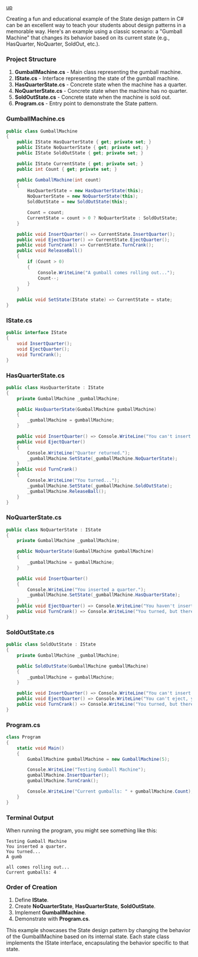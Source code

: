 [up](../README.md)

Creating a fun and educational example of the State design pattern in C# can be an excellent way to teach your students about design patterns in a memorable way. Here's an example using a classic scenario: a "Gumball Machine" that changes its behavior based on its current state (e.g., HasQuarter, NoQuarter, SoldOut, etc.).

### Project Structure
1. **GumballMachine.cs** - Main class representing the gumball machine.
2. **IState.cs** - Interface representing the state of the gumball machine.
3. **HasQuarterState.cs** - Concrete state when the machine has a quarter.
4. **NoQuarterState.cs** - Concrete state when the machine has no quarter.
5. **SoldOutState.cs** - Concrete state when the machine is sold out.
6. **Program.cs** - Entry point to demonstrate the State pattern.

### GumballMachine.cs
```csharp
public class GumballMachine
{
    public IState HasQuarterState { get; private set; }
    public IState NoQuarterState { get; private set; }
    public IState SoldOutState { get; private set; }

    public IState CurrentState { get; private set; }
    public int Count { get; private set; }

    public GumballMachine(int count)
    {
        HasQuarterState = new HasQuarterState(this);
        NoQuarterState = new NoQuarterState(this);
        SoldOutState = new SoldOutState(this);

        Count = count;
        CurrentState = count > 0 ? NoQuarterState : SoldOutState;
    }

    public void InsertQuarter() => CurrentState.InsertQuarter();
    public void EjectQuarter() => CurrentState.EjectQuarter();
    public void TurnCrank() => CurrentState.TurnCrank();
    public void ReleaseBall()
    {
        if (Count > 0)
        {
            Console.WriteLine("A gumball comes rolling out...");
            Count--;
        }
    }

    public void SetState(IState state) => CurrentState = state;
}
```

### IState.cs
```csharp
public interface IState
{
    void InsertQuarter();
    void EjectQuarter();
    void TurnCrank();
}
```

### HasQuarterState.cs
```csharp
public class HasQuarterState : IState
{
    private GumballMachine _gumballMachine;

    public HasQuarterState(GumballMachine gumballMachine)
    {
        _gumballMachine = gumballMachine;
    }

    public void InsertQuarter() => Console.WriteLine("You can't insert another quarter.");
    public void EjectQuarter()
    {
        Console.WriteLine("Quarter returned.");
        _gumballMachine.SetState(_gumballMachine.NoQuarterState);
    }
    public void TurnCrank()
    {
        Console.WriteLine("You turned...");
        _gumballMachine.SetState(_gumballMachine.SoldOutState);
        _gumballMachine.ReleaseBall();
    }
}
```

### NoQuarterState.cs
```csharp
public class NoQuarterState : IState
{
    private GumballMachine _gumballMachine;

    public NoQuarterState(GumballMachine gumballMachine)
    {
        _gumballMachine = gumballMachine;
    }

    public void InsertQuarter()
    {
        Console.WriteLine("You inserted a quarter.");
        _gumballMachine.SetState(_gumballMachine.HasQuarterState);
    }
    public void EjectQuarter() => Console.WriteLine("You haven't inserted a quarter.");
    public void TurnCrank() => Console.WriteLine("You turned, but there's no quarter.");
}
```

### SoldOutState.cs
```csharp
public class SoldOutState : IState
{
    private GumballMachine _gumballMachine;

    public SoldOutState(GumballMachine gumballMachine)
    {
        _gumballMachine = gumballMachine;
    }

    public void InsertQuarter() => Console.WriteLine("You can't insert a quarter, the machine is sold out.");
    public void EjectQuarter() => Console.WriteLine("You can't eject, you haven't inserted a quarter yet.");
    public void TurnCrank() => Console.WriteLine("You turned, but there are no gumballs.");
}
```

### Program.cs
```csharp
class Program
{
    static void Main()
    {
        GumballMachine gumballMachine = new GumballMachine(5);

        Console.WriteLine("Testing Gumball Machine");
        gumballMachine.InsertQuarter();
        gumballMachine.TurnCrank();

        Console.WriteLine("Current gumballs: " + gumballMachine.Count);
    }
}
```

### Terminal Output
When running the program, you might see something like this:
```
Testing Gumball Machine
You inserted a quarter.
You turned...
A gumb

all comes rolling out...
Current gumballs: 4
```

### Order of Creation
1. Define **IState**.
2. Create **NoQuarterState**, **HasQuarterState**, **SoldOutState**.
3. Implement **GumballMachine**.
4. Demonstrate with **Program.cs**.

This example showcases the State design pattern by changing the behavior of the GumballMachine based on its internal state. Each state class implements the IState interface, encapsulating the behavior specific to that state.
